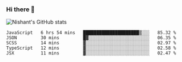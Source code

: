 ### Hi there 👋

<!--
**phoenixx1/phoenixx1** is a ✨ _special_ ✨ repository because its `README.md` (this file) appears on your GitHub profile.

Here are some ideas to get you started:

- 🔭 I’m currently working on ...
- 🌱 I’m currently learning ...
- 👯 I’m looking to collaborate on ...
- 🤔 I’m looking for help with ...
- 💬 Ask me about ...
- 📫 How to reach me: ...
- 😄 Pronouns: ...
- ⚡ Fun fact: ...
-->

![Nishant's GitHub stats](https://github-readme-stats.vercel.app/api?username=phoenixx1&count_private=true)   
<!--START_SECTION:waka-->
```text
JavaScript   6 hrs 54 mins   █████████████████████▒░░░   85.32 % 
JSON         30 mins         █▓░░░░░░░░░░░░░░░░░░░░░░░   06.35 % 
SCSS         14 mins         ▓░░░░░░░░░░░░░░░░░░░░░░░░   02.97 % 
TypeScript   12 mins         ▓░░░░░░░░░░░░░░░░░░░░░░░░   02.58 % 
JSX          11 mins         ▓░░░░░░░░░░░░░░░░░░░░░░░░   02.47 % 
```
<!--END_SECTION:waka-->
